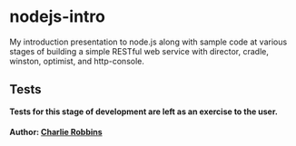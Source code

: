 # nodejs-intro

My introduction presentation to node.js along with sample code at various stages of building a simple RESTful web service with director, cradle, winston, optimist, and http-console.

## Tests

**Tests for this stage of development are left as an exercise to the user.**

#### Author: [Charlie Robbins](http://twitter.com/indexzero)

[0]: http://github.com/flatiron/director
[1]: http://github.com/cloudhead/cradle
[2]: http://github.com/indexzero/winston
[3]: http://github.com/substack/node-optimist
[4]: http://github.com/cloudhead/http-console